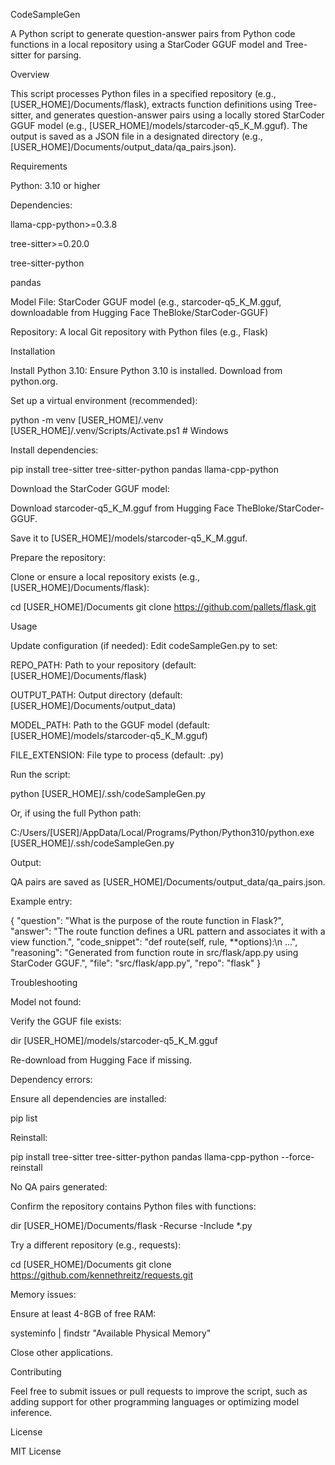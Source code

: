 CodeSampleGen

A Python script to generate question-answer pairs from Python code functions in a local repository using a StarCoder GGUF model and Tree-sitter for parsing.

Overview

This script processes Python files in a specified repository (e.g., [USER_HOME]/Documents/flask), extracts function definitions using Tree-sitter, and generates question-answer pairs using a locally stored StarCoder GGUF model (e.g., [USER_HOME]/models/starcoder-q5_K_M.gguf). The output is saved as a JSON file in a designated directory (e.g., [USER_HOME]/Documents/output_data/qa_pairs.json).

Requirements





Python: 3.10 or higher



Dependencies:





llama-cpp-python>=0.3.8



tree-sitter>=0.20.0



tree-sitter-python



pandas



Model File: StarCoder GGUF model (e.g., starcoder-q5_K_M.gguf, downloadable from Hugging Face TheBloke/StarCoder-GGUF)



Repository: A local Git repository with Python files (e.g., Flask)

Installation





Install Python 3.10: Ensure Python 3.10 is installed. Download from python.org.



Set up a virtual environment (recommended):

python -m venv [USER_HOME]/.venv
[USER_HOME]/.venv/Scripts/Activate.ps1  # Windows



Install dependencies:

pip install tree-sitter tree-sitter-python pandas llama-cpp-python



Download the StarCoder GGUF model:





Download starcoder-q5_K_M.gguf from Hugging Face TheBloke/StarCoder-GGUF.



Save it to [USER_HOME]/models/starcoder-q5_K_M.gguf.



Prepare the repository:





Clone or ensure a local repository exists (e.g., [USER_HOME]/Documents/flask):

cd [USER_HOME]/Documents
git clone https://github.com/pallets/flask.git

Usage





Update configuration (if needed): Edit codeSampleGen.py to set:





REPO_PATH: Path to your repository (default: [USER_HOME]/Documents/flask)



OUTPUT_PATH: Output directory (default: [USER_HOME]/Documents/output_data)



MODEL_PATH: Path to the GGUF model (default: [USER_HOME]/models/starcoder-q5_K_M.gguf)



FILE_EXTENSION: File type to process (default: .py)



Run the script:

python [USER_HOME]/.ssh/codeSampleGen.py

Or, if using the full Python path:

C:/Users/[USER]/AppData/Local/Programs/Python/Python310/python.exe [USER_HOME]/.ssh/codeSampleGen.py



Output:





QA pairs are saved as [USER_HOME]/Documents/output_data/qa_pairs.json.



Example entry:

{
  "question": "What is the purpose of the route function in Flask?",
  "answer": "The route function defines a URL pattern and associates it with a view function.",
  "code_snippet": "def route(self, rule, **options):\n    ...",
  "reasoning": "Generated from function route in src/flask/app.py using StarCoder GGUF.",
  "file": "src/flask/app.py",
  "repo": "flask"
}

Troubleshooting





Model not found:





Verify the GGUF file exists:

dir [USER_HOME]/models/starcoder-q5_K_M.gguf



Re-download from Hugging Face if missing.



Dependency errors:





Ensure all dependencies are installed:

pip list



Reinstall:

pip install tree-sitter tree-sitter-python pandas llama-cpp-python --force-reinstall



No QA pairs generated:





Confirm the repository contains Python files with functions:

dir [USER_HOME]/Documents/flask -Recurse -Include *.py



Try a different repository (e.g., requests):

cd [USER_HOME]/Documents
git clone https://github.com/kennethreitz/requests.git



Memory issues:





Ensure at least 4-8GB of free RAM:

systeminfo | findstr "Available Physical Memory"



Close other applications.

Contributing

Feel free to submit issues or pull requests to improve the script, such as adding support for other programming languages or optimizing model inference.

License

MIT License

